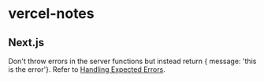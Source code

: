 # vercel-notes

## Next.js

Don't throw errors in the server functions but instead return { message: 'this is the error'}. Refer to [Handling Expected Errors](https://nextjs.org/docs/app/building-your-application/routing/error-handling#handling-expected-errors-from-server-actions). 
